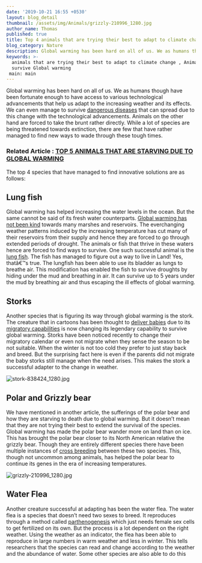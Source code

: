 ```yaml
---
date: '2019-10-21 16:55 +0530'
layout: blog_detail
thumbnail: /assets/img/Animals/grizzly-210996_1280.jpg
author_name: Thomas
published: true
title: Top 4 animals that are trying their best to adapt to climate change
blog_category: Nature
description: Global warming has been hard on all of us. We as humans though have been...
keywords: >-
  animals that are trying their best to adapt to climate change , Animals which
  survive Global warming
 main: main
---
```


Global warming has been hard on all of us. We as humans though have been fortunate enough to have access to various technological advancements that help us adapt to the increasing weather and its effects. We can even manage to survive [dangerous diseases](https://www.toknowisgood.com/2019/08/10/top-4-diseases-that-are-on-the-rise-due-to-global-warming.html) that can spread due to this change with the technological advancements. Animals on the other hand are forced to take the brunt rather directly. While a lot of species are being threatened towards extinction, there are few that have rather managed to find new ways to wade through these tough times. 

### Related Article : [TOP 5 ANIMALS THAT ARE STARVING DUE TO GLOBAL WARMING](https://www.toknowisgood.com/2019/10/21/top-5-animals-that-are-starving-due-to-global-warming.html)

The top 4 species that have managed to find innovative solutions are as follows:

## Lung fish

Global warming has helped increasing the water levels in the ocean. But the same cannot be said of its fresh water counterparts. [Global warming has not been kind](https://www.toknowisgood.com/2019/06/28/top-5-cities-to-run-out-of-fresh-drinking-water.html) towards many marshes and reservoirs. The everchanging weather patterns induced by the increasing temperature has cut many of their reservoirs from their supply and hence they are forced to go through extended periods of drought. The animals or fish that thrive in these waters hence are forced to find ways to survive. One such successful animal is the [lung fish](https://en.wikipedia.org/wiki/Lungfish). The fish has managed to figure out a way to live in Land! Yes, thatâ€™s true. The lungfish has been able to use its bladder as lungs to breathe air. This modification has enabled the fish to survive droughts by hiding under the mud and breathing in air. It can survive up to 5 years under the mud by breathing air and thus escaping the ill effects of global warming.

## Storks
Another species that is figuring its way through global warming is the stork. The creature that in cartoons has been thought to [deliver babies](https://www.livescience.com/62807-why-storks-baby-myth.html) due to its [migratory capabilities](https://www.toknowisgood.com/2018/10/27/animal-migrations.html) is now changing its legendary capability to survive global warming. Storks have been noticed recently to change their migratory calendar or even not migrate when they sense the season to be not suitable. When the winter is not too cold they prefer to just stay back and breed. But the surprising fact here is even if the parents did not migrate the baby storks still manage when the need arises. This makes the stork a successful adapter to the change in weather.

![stork-838424_1280.jpg]({{site.baseurl}}/assets/img/Animals/stork-838424_1280.jpg)


## Polar and Grizzly bear
We have mentioned in another article, the sufferings of the polar bear and how they are starving to death due to global warming. But it doesn’t mean that they are not trying their best to extend the survival of the species. Global warming has made the polar bear wander more on land than on ice. This has brought the polar bear closer to its North American relative the grizzly bear. Though they are entirely different species there have been multiple instances of [cross breeding](https://en.wikipedia.org/wiki/Grizzly%E2%80%93polar_bear_hybrid) between these two species.  This, though not uncommon among animals, has helped the polar bear to continue its genes in the era of increasing temperatures.

![grizzly-210996_1280.jpg]({{site.baseurl}}/assets/img/Animals/grizzly-210996_1280.jpg)


## Water Flea
Another creature successful at adapting has been the water flea. The water flea is a species that doesn’t need two sexes to breed. It reproduces through a method called [parthenogenesis](https://en.wikipedia.org/wiki/Parthenogenesis) which just needs female sex cells to get fertilized on its own. But the process is a lot dependent on the right weather. Using the weather as an indicator, the flea has been able to reproduce in large numbers in warm weather and less in winter. This tells researchers that the species can read and change according to the weather and the abundance of water. Some other species are also able to do this



